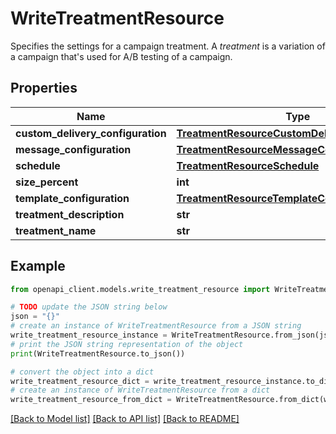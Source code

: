 # WriteTreatmentResource

Specifies the settings for a campaign treatment. A <i>treatment</i> is a variation of a campaign that's used for A/B testing of a campaign.

## Properties

Name | Type | Description | Notes
------------ | ------------- | ------------- | -------------
**custom_delivery_configuration** | [**TreatmentResourceCustomDeliveryConfiguration**](TreatmentResourceCustomDeliveryConfiguration.md) |  | [optional] 
**message_configuration** | [**TreatmentResourceMessageConfiguration**](TreatmentResourceMessageConfiguration.md) |  | [optional] 
**schedule** | [**TreatmentResourceSchedule**](TreatmentResourceSchedule.md) |  | [optional] 
**size_percent** | **int** |  | 
**template_configuration** | [**TreatmentResourceTemplateConfiguration**](TreatmentResourceTemplateConfiguration.md) |  | [optional] 
**treatment_description** | **str** |  | [optional] 
**treatment_name** | **str** |  | [optional] 

## Example

```python
from openapi_client.models.write_treatment_resource import WriteTreatmentResource

# TODO update the JSON string below
json = "{}"
# create an instance of WriteTreatmentResource from a JSON string
write_treatment_resource_instance = WriteTreatmentResource.from_json(json)
# print the JSON string representation of the object
print(WriteTreatmentResource.to_json())

# convert the object into a dict
write_treatment_resource_dict = write_treatment_resource_instance.to_dict()
# create an instance of WriteTreatmentResource from a dict
write_treatment_resource_from_dict = WriteTreatmentResource.from_dict(write_treatment_resource_dict)
```
[[Back to Model list]](../README.md#documentation-for-models) [[Back to API list]](../README.md#documentation-for-api-endpoints) [[Back to README]](../README.md)


